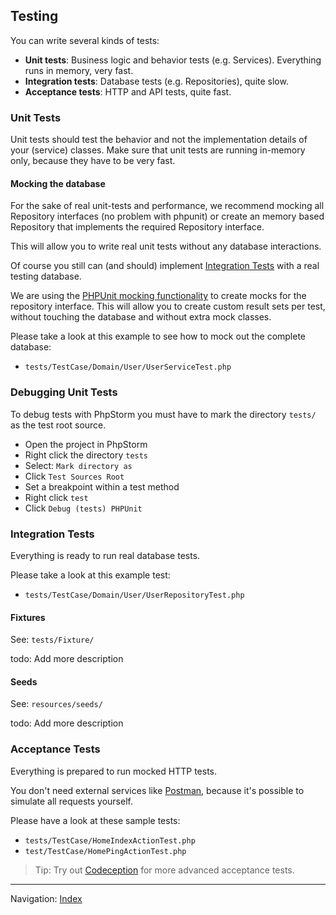 ## Testing

You can write several kinds of tests:

* **Unit tests**: Business logic and behavior tests (e.g. Services). Everything runs in memory, very fast.
* **Integration tests**: Database tests (e.g. Repositories), quite slow.
* **Acceptance tests**: HTTP and API tests, quite fast.

### Unit Tests

Unit tests should test the behavior and not the implementation details of your (service) classes.
Make sure that unit tests are running in-memory only, because they have to be very fast. 

#### Mocking the database

For the sake of real unit-tests and performance, we recommend mocking all Repository interfaces 
(no problem with phpunit) or create an memory based Repository that implements the
required Repository interface.

This will allow you to write real unit tests without any database interactions. 

Of course you still can (and should) implement [Integration Tests](#integration-tests) 
with a real testing database.

We are using the [PHPUnit mocking functionality](https://phpunit.de/manual/current/en/test-doubles.html)
to create mocks for the repository interface. This will allow you to create custom result sets per test,
without touching the database and without extra mock classes.

Please take a look at this example to see how to mock out the complete database:

* `tests/TestCase/Domain/User/UserServiceTest.php`

### Debugging Unit Tests

To debug tests with PhpStorm you must have to mark the directory `tests/` 
as the test root source.

* Open the project in PhpStorm
* Right click the directory `tests` 
* Select: `Mark directory as`
* Click `Test Sources Root`
* Set a breakpoint within a test method
* Right click `test`
* Click `Debug (tests) PHPUnit`

### Integration Tests

Everything is ready to run real database tests.

Please take a look at this example test:

* `tests/TestCase/Domain/User/UserRepositoryTest.php`

#### Fixtures

See: `tests/Fixture/`

todo: Add more description

#### Seeds

See: `resources/seeds/`

todo: Add more description

### Acceptance Tests

Everything is prepared to run mocked HTTP tests. 

You don't need external services like [Postman](https://www.getpostman.com/), 
because it's possible to simulate all requests yourself.

Please have a look at these sample tests:

* `tests/TestCase/HomeIndexActionTest.php`
* `test/TestCase/HomePingActionTest.php`

> Tip: Try out [Codeception](https://codeception.com/) for more advanced acceptance tests.

<hr>

Navigation: [Index](readme.md)
